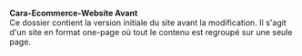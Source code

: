 **Cara-Ecommerce-Website Avant**  
   Ce dossier contient la version initiale du site avant la modification. Il s'agit d'un site en format one-page où tout le contenu est regroupé sur une seule page.
